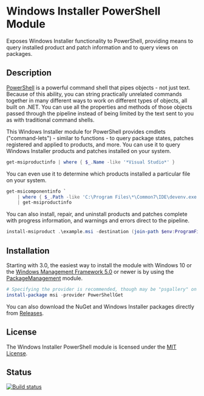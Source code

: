 # Windows Installer PowerShell Module

Exposes Windows Installer functionality to PowerShell, providing means to query installed product and patch information and to query views on packages.

## Description

[PowerShell](http://www.microsoft.com/powershell) is a powerful command shell that pipes objects - not just text. Because of this ability, you can string practically unrelated commands together in many different ways to work on different types of objects, all built on .NET. You can use all the properties and methods of those objects passed through the pipeline instead of being limited by the text sent to you as with traditional command shells.

 This Windows Installer module for PowerShell provides cmdlets ("command-lets") - similar to functions - to query package states, patches registered and applied to products, and more. You can use it to query Windows Installer products and patches installed on your system.

``` powershell
get-msiproductinfo | where { $_.Name -like '*Visual Studio*' }
```

You can even use it to determine which products installed a particular file on your system.

``` powershell
get-msicomponentinfo `
    | where { $_.Path -like 'C:\Program Files\*\Common7\IDE\devenv.exe'} `
    | get-msiproductinfo
```

You can also install, repair, and uninstall products and patches complete with progress information, and warnings and errors direct to the pipeline.

``` powershell
install-msiproduct .\example.msi -destination (join-path $env:ProgramFiles Example)
```

## Installation

Starting with 3.0, the easiest way to install the module with Windows 10 or the [Windows Management Framework 5.0](http://www.microsoft.com/downloads/details.aspx?FamilyID=dcf26e59-1180-47ca-be90-748c855d4d89) or newer is by using the [PackageManagement](https://github.com/OneGet/oneget) module.

``` powershell
# Specifying the provider is recommended, though may be "psgallery" on Windows 10 RTM.
install-package msi -provider PowerShellGet
```

You can also download the NuGet and Windows Installer packages directly from [Releases](https://github.com/heaths/psmsi/releases).

## License

The Windows Installer PowerShell module is licensed under the [MIT License](LICENSE.txt).

## Status

[![Build status](https://ci.appveyor.com/api/projects/status/251twb4wvywq0vei/branch/master?svg=true)](https://ci.appveyor.com/project/heaths/psmsi/branch/master)
